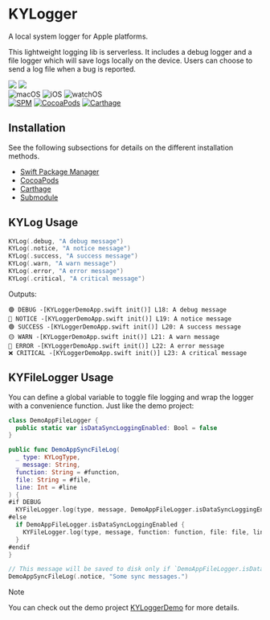 # KYLogger

A local system logger for Apple platforms.

This lightweight logging lib is serverless. It includes a debug logger and a file logger which will save logs locally on the device. Users can choose to send a log file when a bug is reported.

[![](https://img.shields.io/endpoint?url=https%3A%2F%2Fswiftpackageindex.com%2Fapi%2Fpackages%2FKjuly%2FKYLogger%2Fbadge%3Ftype%3Dswift-versions)](https://swiftpackageindex.com/Kjuly/KYLogger)
[![](https://img.shields.io/endpoint?url=https%3A%2F%2Fswiftpackageindex.com%2Fapi%2Fpackages%2FKjuly%2FKYLogger%2Fbadge%3Ftype%3Dplatforms)](https://swiftpackageindex.com/Kjuly/KYLogger)  
![macOS][macOS-Badge] ![iOS][iOS-Badge] ![watchOS][watchOS-Badge]  
[![SPM][SPM-Badge]][SPM-Link] [![CocoaPods][CocoaPods-Badge]][CocoaPods-Link] [![Carthage][Carthage-Badge]][Carthage-Link]

[macOS-Badge]: https://img.shields.io/badge/macOS-13.0%2B-blue?labelColor=00367A&color=3081D0
[iOS-Badge]: https://img.shields.io/badge/iOS-15.5%2B-blue?labelColor=00367A&color=3081D0
[watchOS-Badge]: https://img.shields.io/badge/watchOS-6.0%2B-blue?labelColor=00367A&color=3081D0

[SPM-Badge]: https://img.shields.io/github/v/tag/Kjuly/KYLogger?label=SPM&labelColor=2F4858&color=A8DF8E
[SPM-Link]: https://swiftpackageindex.com/Kjuly/KYLogger
[CocoaPods-Badge]: https://img.shields.io/cocoapods/v/KYLogger?label=CocoaPods&labelColor=2F4858&color=A8DF8E
[CocoaPods-Link]: https://cocoapods.org/pods/KYLogger
[Carthage-Badge]: https://img.shields.io/github/v/tag/Kjuly/KYLogger?label=Carthage&labelColor=2F4858&color=A8DF8E
[Carthage-Link]: https://swiftpackageindex.com/Kjuly/KYLogger

## Installation

See the following subsections for details on the different installation methods.

- [Swift Package Manager](INSTALLATION.md#swift-package-manager)
- [CocoaPods](INSTALLATION.md#cocoaPods)
- [Carthage](INSTALLATION.md#carthage)
- [Submodule](INSTALLATION.md#submodule)

## KYLog Usage

```swift
KYLog(.debug, "A debug message")
KYLog(.notice, "A notice message")
KYLog(.success, "A success message")
KYLog(.warn, "A warn message")
KYLog(.error, "A error message")
KYLog(.critical, "A critical message")
```
Outputs:
```
🟣 DEBUG -[KYLoggerDemoApp.swift init()] L18: A debug message
🔵 NOTICE -[KYLoggerDemoApp.swift init()] L19: A notice message
🟢 SUCCESS -[KYLoggerDemoApp.swift init()] L20: A success message
🟡 WARN -[KYLoggerDemoApp.swift init()] L21: A warn message
🔴 ERROR -[KYLoggerDemoApp.swift init()] L22: A error message
❌ CRITICAL -[KYLoggerDemoApp.swift init()] L23: A critical message
```

## KYFileLogger Usage

You can define a global variable to toggle file logging and wrap the logger with a convenience function. Just like the demo project:
```swift
class DemoAppFileLogger {
  public static var isDataSyncLoggingEnabled: Bool = false
}

public func DemoAppSyncFileLog(
  _ type: KYLogType,
  _ message: String,
  function: String = #function,
  file: String = #file,
  line: Int = #line
) {
#if DEBUG
  KYFileLogger.log(type, message, DemoAppFileLogger.isDataSyncLoggingEnabled, function: function, file: file, line: line)
#else
  if DemoAppFileLogger.isDataSyncLoggingEnabled {
    KYFileLogger.log(type, message, function: function, file: file, line: line)
  }
#endif
}

// This message will be saved to disk only if `DemoAppFileLogger.isDataSyncLoggingEnabled = true`.
DemoAppSyncFileLog(.notice, "Some sync messages.")
```
> [!NOTE]
> You can check out the demo project [KYLoggerDemo](KYLoggerDemo) for more details.
